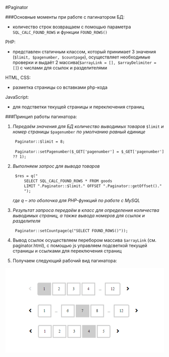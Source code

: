 #Paginator

###Основные моменты при работе с пагинатором
БД:
- количество строк возвращаем с помощью параметра `SQL_CALC_FOUND_ROWS` и функции `FOUND_ROWS()`

PHP:
- представлен статичным классом, который принимает 3 значения (`$limit, $pagenumber, $countpage`), осуществляет необходимые проверки и выдаёт 2 массива(`$arrayLink = [], $arrayDelimiter = []`) с числами для ссылок и разделителями

HTML, CSS:
- разметка страницы со вставками php-кода

JavaScript:
- для подстветки текущей страницы и переключения страниц


###Принцип работы пагинатора:

1. _Передаём значения для БД количество выводимых товаров_ `$limit` 
_и номер страницы_ `$pagenumber` _по умолчанию равный единице_

		Paginator::$limit = 8;
	
		Paginator::setPagenumber($_GET['pagenumber'] = $_GET['pagenumber'] ?? 1);

2. _Выполняем запрос для вывода товаров_

		$res = q(" 
			SELECT SQL_CALC_FOUND_ROWS * FROM goods
		 	LIMIT ".Paginator::$limit." OFFSET ".Paginator::getOffset()." 
		 	");

	_где q – это оболочка для PHP-функций по работе с MySQL_
	
3. _Результат запроса передаём в класс для определения количества выводимых  страниц, а также вывода номеров для ссылок и разделителя_

		Paginator::setCountpage(q("SELECT FOUND_ROWS()"));

4. Вывод ссылок осуществляем перебором массива `$arrayLink` (см. paginator.html), с помощью js управляем подсветкой текущей страницы и ссылками для переключения страниц
5. Получаем следующий рабочий вид пагинатора:

![Интерфейс пагинатора]( view-paginator.png "Интерфейс пагинатора")
